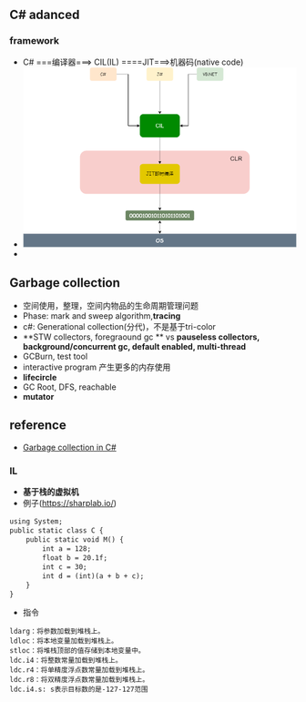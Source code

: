 ## C# adanced

### framework
* C# ===编译器===> CIL(IL) ====JIT===>机器码(native code)
* ![image](./assets/c-sharp-framework.png) <br>
* 
## Garbage collection
* 空间使用，整理，空间内物品的生命周期管理问题
* Phase: mark and sweep algorithm,**tracing**
* c#: Generational collection(分代)，不是基于tri-color
* **STW collectors, foregraound gc ** vs **pauseless collectors, background/concurrent gc, default enabled, multi-thread**
* GCBurn, test tool
* interactive program 产生更多的内存使用
* **lifecircle**
* GC Root, DFS, reachable
* **mutator**

## reference
* [Garbage collection in C#](https://chodounsky.com/2017/05/03/garbage-collection-in-c-sharp/)


### IL 
* **基于栈的虚拟机**
* 例子(https://sharplab.io/)
```
using System;
public static class C {
    public static void M() {
        int a = 128;
        float b = 20.1f;
        int c = 30;
        int d = (int)(a + b + c);
    }
}
```
* 指令
```
ldarg：将参数加载到堆栈上。
ldloc：将本地变量加载到堆栈上。
stloc：将堆栈顶部的值存储到本地变量中。
ldc.i4：将整数常量加载到堆栈上。
ldc.r4：将单精度浮点数常量加载到堆栈上。
ldc.r8：将双精度浮点数常量加载到堆栈上。
ldc.i4.s: s表示目标数的是-127-127范围
```